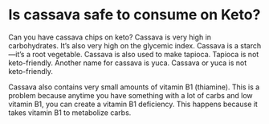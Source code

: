 # Is cassava safe to consume on Keto?

Can you have cassava chips on keto? Cassava is very high in carbohydrates. It’s also very high on the glycemic index. Cassava is a starch—it’s a root vegetable. Cassava is also used to make tapioca. Tapioca is not keto-friendly. Another name for cassava is yuca. Cassava or yuca is not keto-friendly.

Cassava also contains very small amounts of vitamin B1 (thiamine). This is a problem because anytime you have something with a lot of carbs and low vitamin B1, you can create a vitamin B1 deficiency. This happens because it takes vitamin B1 to metabolize carbs.